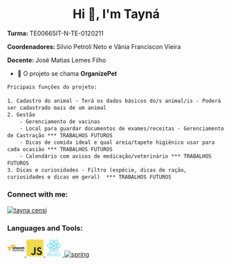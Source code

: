 <h1 align="center">Hi 👋, I'm Tayná</h1>
<p> <b> Turma: </b> TE00665IT-N-TE-0120211 </p>
<p> <b> Coordenadores: </b> Silvio Petroli Neto e Vânia Franciscon Vieira </p>
<p> <b> Docente: </b> José Matias Lemes Filho </p>

- 🔭 O projeto se chama **OrganizePet**

<p align="left">
  
    Pricipais funções do projeto: 
  
    1. Cadastro do animal - Terá os dados básicos do/s animal/is - Poderá ser cadastrado mais de um animal 
    2. Gestão 
        - Gerenciamento de vacinas
        - Local para guardar documentos de exames/receitas - Gerenciamento de Castração *** TRABALHOS FUTUROS
        - Dicas de comida ideal e qual areia/tapete higiênico usar para cada ocasião *** TRABALHOS FUTUROS
        - Calendário com avisos de medicação/veterinário *** TRABALHOS FUTUROS
    3. Dicas e curiosidades - Filtro (espécie, dicas de ração, curiosidades e dicas em geral)  *** TRABALHOS FUTUROS
</p>

<h3 align="left">Connect with me:</h3>
<p align="left">
<a href="https://linkedin.com/in/tayna censi" target="blank"><img align="center" src="https://raw.githubusercontent.com/rahuldkjain/github-profile-readme-generator/neutral-icons/src/images/icons/Social/linked-in-alt.svg" alt="tayna censi" height="30" width="40" /></a>
</p>

<h3 align="left">Languages and Tools:</h3>
<p align="left"> <a href="https://aws.amazon.com" target="_blank"> <img src="https://raw.githubusercontent.com/devicons/devicon/master/icons/amazonwebservices/amazonwebservices-original-wordmark.svg" alt="aws" width="40" height="40"/> </a> <a href="https://developer.mozilla.org/en-US/docs/Web/JavaScript" target="_blank"> <img src="https://raw.githubusercontent.com/devicons/devicon/master/icons/javascript/javascript-original.svg" alt="javascript" width="40" height="40"/> </a> <a href="https://reactjs.org/" target="_blank"> <img src="https://raw.githubusercontent.com/devicons/devicon/master/icons/react/react-original-wordmark.svg" alt="react" width="40" height="40"/> </a> <a href="https://spring.io/" target="_blank"> <img src="https://www.vectorlogo.zone/logos/springio/springio-icon.svg" alt="spring" width="40" height="40"/> </a> </p>
